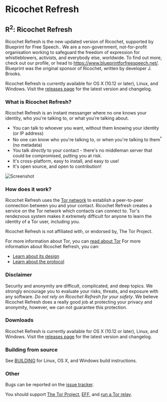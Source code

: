 # Ricochet Refresh

## R<sup>2</sup>: Ricochet Refresh
Ricochet Refresh is the new updated version of Ricochet, supported by Blueprint for Free Speech.. We are a non-government, not-for-profit organisation working to safeguard the freedom of expression for whistleblowers, activists, and everybody else, worldwide. To find out more, check out our profile, or head to <https://www.blueprintforfreespeech.net/>. Blueprint was the original sponsor of Ricochet, written by developer J. Brooks.

Ricochet Refresh is currently available for OS X (10.12 or later), Linux, and Windows. Visit the [releases page](https://github.com/blueprint-freespeech/ricochet-refresh/releases) for the latest version and changelog.

### What is Ricochet Refresh?
Ricochet Refresh is an instant messanger where no one knows your identity, who you're talking to, or what you're talking about.
  * You can talk to whoever you want, without them knowing your identity (or IP address)
  * No one can know who you're talking to, or when you're talking to them<sup>*</sup> (no metadata)
  * You talk *directly* to your contact - there's no middleman server that could be compromised, putting you at risk.
  * It's cross-platform, easy to install, and easy to use!
  * It's open source, and open to contribution!

[//]: # (we should update this screenshot)
![Screenshot](ricochetscreen.png) 

### How does it work?
Ricochet Refresh uses the [Tor network](https://www.torproject.org/docs/hidden-services.html.en) to establish a peer-to-peer connection between you and your contact. Ricochet Refresh creates a service on the Tor network which contacts can connect to. Tor's rendezvous system makes it extremely difficult for anyone to learn the identity of a Tor user, including you.

Ricochet Refresh is not affiliated with, or endorsed by, The Tor Project.

For more information about Tor, you can [read about Tor](https://www.torproject.org/about/overview.html.en)
For more information about Ricochet Refresh, you can:
  * [Learn about its design](https://github.com/blueprint-freespeech/ricochet-refresh/blob/main/doc/design.md)
  * [Learn about the protocol](https://github.com/blueprint-freespeech/ricochet-refresh/blob/main/doc/protocol.md)

### Disclaimer
Security and anonymity are difficult, complicated, and deep topics. We strongly encourage you to evaluate your risks, threats, and exposure with any software. *Do not rely on Ricochet Refresh for your safety*. We believe Ricochet Refresh does a really good job at protecting your privacy and anonymity, however, we can not guarantee this protection. 

### Downloads
Ricochet Refresh is currently available for OS X (10.12 or later), Linux, and Windows. Visit the [releases page](https://github.com/blueprint-freespeech/ricochet-refresh/releases) for the latest version and changelog.

### Building from source
See [BUILDING](https://github.com/blueprint-freespeech/ricochet-refresh/blob/master/BUILDING.md) for Linux, OS X, and Windows build instructions.

### Other
Bugs can be reported on the [issue tracker](https://github.com/blueprint-freespeech/ricochet-refresh/issues).

[//]: # (todo: update transifex link)
[//]: # (Translations can be contributed on [Transifex]\(https://www.transifex.com/projects/p/ricochet/\).)

You should support [The Tor Project](https://www.torproject.org/donate/donate.html.en), [EFF](https://www.eff.org/), and [run a Tor relay](https://www.torproject.org/docs/tor-relay-debian.html.en).
